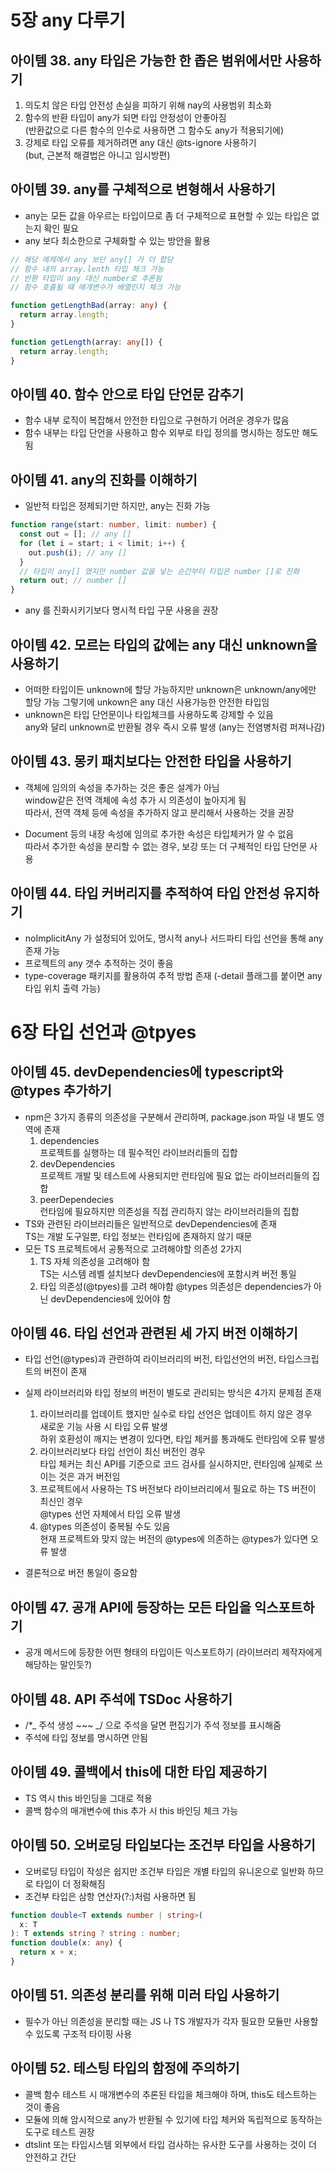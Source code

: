 # 5장 any 다루기

## 아이템 38. any 타입은 가능한 한 좁은 범위에서만 사용하기

1. 의도치 않은 타입 안전성 손실을 피하기 위해 nay의 사용범위 최소화
2. 함수의 반환 타입이 any가 되면 타입 안정성이 안좋아짐  
   (반환값으로 다른 함수의 인수로 사용하면 그 함수도 any가 적용되기에)
3. 강제로 타입 오류를 제거하려면 any 대신 @ts-ignore 사용하기  
   (but, 근본적 해결법은 아니고 임시방편)

## 아이템 39. any를 구체적으로 변형해서 사용하기

- any는 모든 값을 아우르는 타입이므로 좀 더 구체적으로 표현할 수 있는 타입은 없는지 확인 필요
- any 보다 최소한으로 구체화할 수 있는 방안을 활용

```typescript
// 해당 예제에서 any 보단 any[] 가 더 합당
// 함수 내의 array.lenth 타입 체크 가능
// 반환 타입이 any 대신 number로 추론됨
// 함수 호출될 때 매개변수가 배열인지 체크 가능

function getLengthBad(array: any) {
  return array.length;
}

function getLength(array: any[]) {
  return array.length;
}
```

## 아이템 40. 함수 안으로 타입 단언문 감추기

- 함수 내부 로직이 복잡해서 안전한 타입으로 구현하기 어려운 경우가 많음
- 함수 내부는 타입 단언을 사용하고 함수 외부로 타입 정의를 명시하는 정도만 해도 됨

## 아이템 41. any의 진화를 이해하기

- 일반적 타입은 정제되기만 하지만, any는 진화 가능

```typescript
function range(start: number, limit: number) {
  const out = []; // any []
  for (let i = start; i < limit; i++) {
    out.push(i); // any []
  }
  // 타입이 any[] 였지만 number 값을 넣는 순간부터 타입은 number []로 진화
  return out; // number []
}
```

- any 를 진화시키기보다 명시적 타입 구문 사용을 권장

## 아이템 42. 모르는 타입의 값에는 any 대신 unknown을 사용하기

- 어떠한 타입이든 unknown에 할당 가능하지만 unknown은 unknown/any에만 할당 가능
  그렇기에 unkown은 any 대신 사용가능한 안전한 타입임
- unknown은 타입 단언문이나 타입체크를 사용하도록 강제할 수 있음  
  any와 달리 unknown로 반환될 경우 즉시 오류 발생 (any는 전염병처럼 퍼져나감)

## 아이템 43. 몽키 패치보다는 안전한 타입을 사용하기

- 객체에 임의의 속성을 추가하는 것은 좋은 설계가 아님  
  window같은 전역 객체에 속성 추가 시 의존성이 높아지게 됨  
  따라서, 전역 객체 등에 속성을 추가하지 않고 분리해서 사용하는 것을 권장

- Document 등의 내장 속성에 임의로 추가한 속성은 타입체커가 알 수 없음  
  따라서 추가한 속성을 분리할 수 없는 경우, 보강 또는 더 구체적인 타입 단언문 사용

## 아이템 44. 타입 커버리지를 추적하여 타입 안전성 유지하기

- noImplicitAny 가 설정되어 있어도, 명시적 any나 서드파티 타입 선언을 통해 any 존재 가능
- 프로젝트의 any 갯수 추적하는 것이 좋음
- type-coverage 패키지를 활용하여 추적 방법 존재 (-detail 플래그를 붙이면 any 타입 위치 출력 가능)

# 6장 타입 선언과 @tpyes

## 아이템 45. devDependencies에 typescript와 @types 추가하기

- npm은 3가지 종류의 의존성을 구분해서 관리하며, package.json 파일 내 별도 영역에 존재
  1. dependencies  
     프로젝트를 실행하는 데 필수적인 라이브러리들의 집합
  2. devDependencies  
     프로젝트 개발 및 테스트에 사용되지만 런타임에 필요 없는 라이브러리들의 집합
  3. peerDependecies  
     런타임에 필요하지만 의존성을 직접 관리하지 않는 라이브러리들의 집합
- TS와 관련된 라이브러리들은 일반적으로 devDependencies에 존재  
  TS는 개발 도구일뿐, 타입 정보는 런타임에 존재하지 않기 때문
- 모든 TS 프로젝트에서 공통적으로 고려해야할 의존성 2가지
  1. TS 자체 의존성을 고려해야 함  
     TS는 시스템 레벨 설치보다 devDependencies에 포함시켜 버전 통일
  2. 타입 의존성(@tpyes)를 고려 해야함
     @types 의존성은 dependencies가 아닌 devDependencies에 있어야 함

## 아이템 46. 타입 선언과 관련된 세 가지 버전 이해하기

- 타입 선언(@types)과 관련하여 라이브러리의 버전, 타입선언의 버전, 타입스크립트의 버전이 존재
- 실제 라이브러리와 타입 정보의 버전이 별도로 관리되는 방식은 4가지 문제점 존재

  1. 라이브러리를 업데이트 했지만 실수로 타입 선언은 업데이트 하지 않은 경우  
     새로운 기능 사용 시 타입 오류 발생  
     하위 호환성이 깨지는 변경이 있다면, 타입 체커를 통과해도 런타임에 오류 발생
  2. 라이브러리보다 타입 선언이 최신 버전인 경우  
     타입 체커는 최신 API를 기준으로 코드 검사를 실시하지만, 런타임에 실제로 쓰이는 것은 과거 버전임
  3. 프로젝트에서 사용하는 TS 버전보다 라이브러리에서 필요로 하는 TS 버전이 최신인 경우  
     @types 선언 자체에서 타입 오류 발생
  4. @types 의존성이 중복될 수도 있음  
     현재 프로젝트와 맞지 않는 버전의 @types에 의존하는 @types가 있다면 오류 발생

- 결론적으로 버전 통일이 중요함

## 아이템 47. 공개 API에 등장하는 모든 타입을 익스포트하기

- 공개 메서드에 등장한 어떤 형태의 타입이든 익스포트하기 (라이브러리 제작자에게 해당하는 말인듯?)

## 아이템 48. API 주석에 TSDoc 사용하기

- /\*_ 주석 생성 ~~~ _/ 으로 주석을 달면 편집기가 주석 정보를 표시해줌
- 주석에 타입 정보를 명시하면 안됨

## 아이템 49. 콜백에서 this에 대한 타입 제공하기

- TS 역시 this 바인딩을 그대로 적용
- 콜백 함수의 매개변수에 this 추가 시 this 바인딩 체크 가능

## 아이템 50. 오버로딩 타입보다는 조건부 타입을 사용하기

- 오버로딩 타입이 작성은 쉽지만 조건부 타입은 개별 타입의 유니온으로 일반화 하므로 타입이 더 정확해짐
- 조건부 타입은 삼항 연산자(?:)처럼 사용하면 됨

```typescript
function double<T extends number | string>(
  x: T
): T extends string ? string : number;
function double(x: any) {
  return x + x;
}
```

## 아이템 51. 의존성 분리를 위해 미러 타입 사용하기

- 필수가 아닌 의존성을 분리할 때는 JS 나 TS 개발자가 각자 필요한 모듈만 사용할 수 있도록 구조적 타이핑 사용

## 아이템 52. 테스팅 타입의 함정에 주의하기

- 콜백 함수 테스트 시 매개변수의 추론된 타입을 체크해야 하며, this도 테스트하는 것이 좋음
- 모듈에 의해 암시적으로 any가 반환될 수 있기에 타입 체커와 독립적으로 동작하는 도구로 테스트 권장
- dtslint 또는 타입시스템 외부에서 타입 검사하는 유사한 도구를 사용하는 것이 더 안전하고 간단
